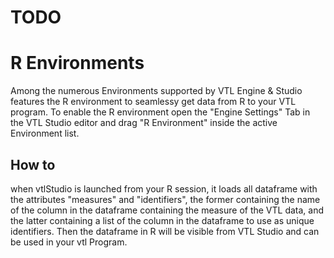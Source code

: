 # TODO
# R Environments
Among the numerous Environments supported by VTL Engine & Studio features the R environment to seamlessy get data from R to your VTL program.
To enable the R environment open the "Engine Settings" Tab in the VTL Studio editor and drag "R Environment" inside the active Environment list.
## How to
when vtlStudio is launched from your R session, it loads all dataframe with the attributes "measures" and "identifiers", the former containing the name of the column in the dataframe containing the measure of the VTL data, and the latter containing a list of the column in the dataframe to use as unique identifiers.
Then the dataframe in R will be visible from VTL Studio and can be used in your vtl Program.
